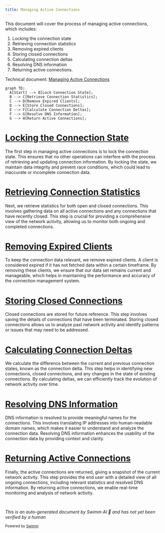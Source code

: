 ```yaml
---
title: Managing Active Connections
---
```

This document will cover the process of managing active connections, which includes:

1. Locking the connection state
2. Retrieving connection statistics
3. Removing expired clients
4. Storing closed connections
5. Calculating connection deltas
6. Resolving DNS information
7. Returning active connections.

Technical document: <SwmLink doc-title="Managing Active Connections">[Managing Active Connections](/.swm/managing-active-connections.6sdhn5kp.sw.md)</SwmLink>

```mermaid
graph TD;
  A[Start] --> B[Lock Connection State];
  B --> C[Retrieve Connection Statistics];
  C --> D[Remove Expired Clients];
  D --> E[Store Closed Connections];
  E --> F[Calculate Connection Deltas];
  F --> G[Resolve DNS Information];
  G --> H[Return Active Connections];
```

# [Locking the Connection State](https://app.swimm.io/repos/Z2l0aHViJTNBJTNBZGF0YWRvZy1hZ2VudCUzQSUzQVN3aW1tLURlbW8=/docs/6sdhn5kp#locking-the-connection-state)

The first step in managing active connections is to lock the connection state. This ensures that no other operations can interfere with the process of retrieving and updating connection information. By locking the state, we maintain data integrity and prevent race conditions, which could lead to inaccurate or incomplete connection data.

# [Retrieving Connection Statistics](https://app.swimm.io/repos/Z2l0aHViJTNBJTNBZGF0YWRvZy1hZ2VudCUzQSUzQVN3aW1tLURlbW8=/docs/6sdhn5kp#retrieving-connection-statistics)

Next, we retrieve statistics for both open and closed connections. This involves gathering data on all active connections and any connections that have recently closed. This step is crucial for providing a comprehensive view of the network activity, allowing us to monitor both ongoing and completed connections.

# [Removing Expired Clients](https://app.swimm.io/repos/Z2l0aHViJTNBJTNBZGF0YWRvZy1hZ2VudCUzQSUzQVN3aW1tLURlbW8=/docs/6sdhn5kp#removing-expired-clients)

To keep the connection data relevant, we remove expired clients. A client is considered expired if it has not fetched data within a certain timeframe. By removing these clients, we ensure that our data set remains current and manageable, which helps in maintaining the performance and accuracy of the connection management system.

# [Storing Closed Connections](https://app.swimm.io/repos/Z2l0aHViJTNBJTNBZGF0YWRvZy1hZ2VudCUzQSUzQVN3aW1tLURlbW8=/docs/6sdhn5kp#storing-closed-connections)

Closed connections are stored for future reference. This step involves saving the details of connections that have been terminated. Storing closed connections allows us to analyze past network activity and identify patterns or issues that may need to be addressed.

# [Calculating Connection Deltas](https://app.swimm.io/repos/Z2l0aHViJTNBJTNBZGF0YWRvZy1hZ2VudCUzQSUzQVN3aW1tLURlbW8=/docs/6sdhn5kp#calculating-connection-deltas)

We calculate the difference between the current and previous connection states, known as the connection delta. This step helps in identifying new connections, closed connections, and any changes in the state of existing connections. By calculating deltas, we can efficiently track the evolution of network activity over time.

# [Resolving DNS Information](https://app.swimm.io/repos/Z2l0aHViJTNBJTNBZGF0YWRvZy1hZ2VudCUzQSUzQVN3aW1tLURlbW8=/docs/6sdhn5kp#resolving-dns-information)

DNS information is resolved to provide meaningful names for the connections. This involves translating IP addresses into human-readable domain names, which makes it easier to understand and analyze the connection data. Resolving DNS information enhances the usability of the connection data by providing context and clarity.

# [Returning Active Connections](https://app.swimm.io/repos/Z2l0aHViJTNBJTNBZGF0YWRvZy1hZ2VudCUzQSUzQVN3aW1tLURlbW8=/docs/6sdhn5kp#returning-active-connections)

Finally, the active connections are returned, giving a snapshot of the current network activity. This step provides the end user with a detailed view of all ongoing connections, including relevant statistics and resolved DNS information. By returning active connections, we enable real-time monitoring and analysis of network activity.

&nbsp;

*This is an auto-generated document by Swimm AI 🌊 and has not yet been verified by a human*

<SwmMeta version="3.0.0" repo-id="Z2l0aHViJTNBJTNBZGF0YWRvZy1hZ2VudCUzQSUzQVN3aW1tLURlbW8=" repo-name="datadog-agent"><sup>Powered by [Swimm](/)</sup></SwmMeta>
